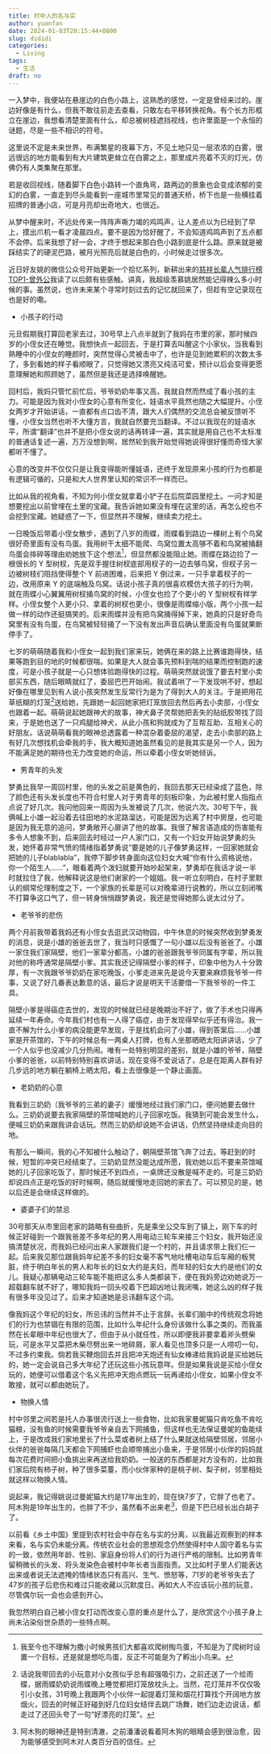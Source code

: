 ```yaml
---
title: 村中人的名与实
author: yuanfan
date: 2024-01-03T20:15:44+0800
slug: dididi
categories:
  - Living
tags:
  - 生活
draft: no
---
```


<!--more-->

一入梦中，我便站在悬崖边的白色小路上，这熟悉的感觉，一定是曾经来过的。崖边好像是有什么，但我不敢往前走去查看，只敢左右平移转换视角。有个长方形框立在崖边，我想看清楚里面有什么，却总被树枝遮挡视线，也许里面是一个永恒的谜题，尽是一些不相识的符号。

这里说不定是未来世界，布满繁星的夜幕下方，不见土地只见一层浓浓的白雾，很远很远的地方能看到有大片建筑更耸立在白雾之上，那里成片亮着不灭的灯光，仿佛仍有人类集聚在那里。

若是收回视线，随着脚下白色小路转一个直角弯，路两边的景象也会变成浓郁的变幻的白雾，一直走到尽头能看到一座城市里常见的普通天桥，桥下也是一些横挂着招牌的普通小店，可是月亮却出奇地大，也很近。

从梦中醒来时，不远处传来一阵阵声嘶力竭的鸡鸣声，让人差点以为已经到了早上，摸出爪机一看才凌晨四点。要不是因为恰好醒了，不会知道鸡鸣声到了五点都不会停。后来我想了好一会，才终于想起来那白色小路到底是什么路。原来就是被踩结实了的硬泥巴路，被月光照亮后就是白色的，小时候走过很多次。

近日好友姚的微信公众号开始更新一个拾忆系列，新耕出来的[慈祥长辈人气排行榜TOP1-曾外公](http://mp.weixin.qq.com/s?__biz=MzIzNTI0NjY3NA==&mid=2651484943&idx=1&sn=cadccbc5c2ca7baf710bc97ff87fff4a&chksm=f314d632c4635f24f3435ffd13dc6c238dfa82a0c2759530f4362c5cf7da4f54bc388fe9f77e&mpshare=1&scene=1&srcid=0103QS0mDdKZZDUfbUX8rqTU&sharer_shareinfo=3b9fffba31229d9febcef11ef0085704&sharer_shareinfo_first=3b9fffba31229d9febcef11ef0085704#rd)我读了以后颇有些感触。讲真，我超级羡慕姚居然能记得辣么多小时候的事。虽然说，也许未来某个寻常时刻过去的记忆就回来了，但趁有空记录现在也是好的嘞。

+  小孩子的行动

元旦假期我打算回老家去过，30号早上八点半就到了我妈在市里的家，那时候四岁的小侄女还在睡觉。我想快点一起回去，于是打算去叫醒这个小家伙。当我看到熟睡中的小侄女的睡颜时，突然觉得心灵被击中了，也许是见到她累积的次数太多了，多到看她的样子看顺眼了，只觉得她又漂亮又纯洁可爱，预计以后会变得更愿意理解她和照顾她了，虽然但是我还是选择唤醒她。

回村后，我妈只管忙前忙后，爷爷奶奶年事又高，我就自然而然成了看小孩的主力。可能是因为我对小侄女的心意有所变化，娃语水平竟然也随之大幅提升。小侄女两岁才开始讲话，一直都有点口齿不清，跟大人们偶然的交流总会被反馈听不懂，小侄女当然也听不大懂方言，我就自然要充当翻译。不过以我现在的娃语水平，所谓“翻译”也并不是把小侄女说的话再转译一遍，其实就是用自己也不太标准的普通话复述一遍，万万没想到啊，居然轮到我开始觉得她说得很好懂而奇怪大家都听不懂了。

心意的改变并不仅仅只是让我变得能听懂娃语，还终于发现原来小孩的行为也都是有逻辑可循的，只是和大人世界里认知的常识不一样而已。

比如从我的视角看，不知为何小侄女就拿着小铲子在后院菜园里挖土。一问才知是想要挖出以前曾埋在土里的宝藏。我告诉她如果没有埋在这里的话，再怎么挖也不会挖到宝藏。她疑惑了一下，但显然并不理解，继续卖力挖土。

一日晚饭后带着小侄女散步，遇到了八岁的雨蝶，雨蝶看到路边一棵树上有个鸟窝很好奇里面有没有鸟蛋。我用树干太细不能爬、鸟窝位置太高够不着和鸟窝被捅翻鸟蛋会摔碎等理由劝她放下这个想法[^1]，但显然都没能阻止她。雨蝶在路边捡了一根很长的 Y 型树杈，先是双手握住树杈底部用杈子的一边去够鸟窝，但杈子另一边被树枝们阻挡使得整个 Y 前进困难，后来把 Y 倒过来，一只手拿着杈子的一边，改用原来 Y 的底端触及鸟窝。话说小孩子真的很喜欢模仿大孩子的行为啊，就在雨蝶小心翼翼用树杈捅鸟窝的时候，小侄女也捡了个更小的 Y 型树杈有样学样。小侄女整个人更小只、拿着的树杈也更小，很像是雨蝶缩小版，两个小孩一起做一样的动作还挺搞笑的。后来雨蝶并没有把鸟窝捅得掉下来，她真的只是好奇鸟窝里有没有鸟蛋，在鸟窝被轻轻捅了一下没有发出声音后确认里面没有鸟蛋就果断停手了。

[^1]:我至今也不理解为撒小时候男孩们大都喜欢爬树掏鸟蛋，不知是为了爬树时设置一个目标，还是就是想吃鸟蛋，反正不可能是为了孵出小鸟来。

七岁的萌萌随着我和小侄女一起到我们家来玩，她俩在来的路上比赛谁跑得快，结果等跑到目的地的时候都很喘。如果是大人就会事先预料到喘的结果而控制跑的速度，可是小孩子就是一心只想体验跑得快的过程。萌萌突然就说饿了要去村里小卖部买东西，随后眼睛就红了，委屈巴巴开始闹。我试着哄了一下发现哄不好，想起好像在哪里见到有人说小孩突然发生反常行为是为了得到大人的关注。于是把用花草纸糊的灯笼[^2]送给她，先跟她一起回她家把灯笼放回去然后再去小卖部，小侄女也跟着一起。萌萌说起她跟神犬的故事，神犬鼻子灵帮她把丢失的贴纸胶带找了回来，于是她也送了一只鸡腿给神犬，从此小孩和狗就成为了互帮互助、互相关心的好朋友。话说萌萌看我的眼神总透露着一种混杂着委屈的渴望，走去小卖部的路上有好几次想找机会牵我的手，我大概知道她虽然看见的是我其实是另一个人，因为不能满足她的期待也无力改变她的命运，所以牵着小侄女听她倾诉。

[^2]:话说我带回去的小玩意对小女孩似乎总有超强吸引力，之前还送了一个给雨蝶，据雨蝶奶奶说雨蝶晚上睡觉都把灯笼放枕头上。当然，花灯笼并不仅仅吸引小女孩，31号晚上我跟两个小伙伴一起提着灯笼和烟花打算找个开阔地方放烟火，回去的时候正好碰到好几位妇女结伴去跳广场舞，她们边走边说话，都走过了还回头夸了一句“好漂亮的灯笼”。

+ 男青年的头发

梦勇比我早一周回村里，他的头发之前是黄色的，我回去那天已经染成了蓝色，除了颜色还有头发长度也不符合村里人对于男青年的刻板印象，为此被村里人指指点点说了好几次。我问他回来一周因为头发被说了几次，他说六次。30号下午，我俩喊上小雄一起沿着去往田地的水泥路溜达，可能是因为远离了村中房屋，也可能是因为我无意的追问，梦勇敞开心扉讲了他的故事。我很了解言语造成的伤害能有多令人想象不到，后来回去时经过一户人家门口，又有一个妇女开始说梦勇的头发，她怀着非常气愤的情绪指着梦勇说“要是她的儿子像梦勇这样，一回家她就会把她的儿子blablabla”，我停下脚步转身面向这位妇女大喊“你有什么资格说他，你一个陌生人……”，眼看着两个泼妇就要开始吵起架来，梦勇却在我话才说一半时就拉住了我，他解释说这是他们谢家的一个姐姐。我一听立刻明白，在村子里默认的纲常伦理制度之下，一个家族的长辈是可以对晚辈进行说教的，所以立刻闭嘴不打算争这口气了，但一转身悄悄跟梦勇说，我还是觉得她那么说太过分了。

+ 老爷爷的悲伤

两个月前我带着我妈还有小侄女去逛武汉动物园，中午休息的时候突然收到梦勇发的消息，说是小雄的爸爸去世了，我当时只感慨了一句小雄以后没有爸爸了。小雄一家住我们家隔壁，他们一家辈分都高，小雄的爸爸跟我爷爷同属有字辈，所以我对他的称呼通常是隔壁小爹。其实我还记得隔壁小爹的样子，印象中他为人十分敦厚，有一次我跟爷爷奶奶在家吃晚饭，小爹走进来先是说今天要来麻烦我爷爷一件事，又说了好几番表达歉意的话，最后才说是明天干活要借一下我爷爷的一件工具。

隔壁小爹是得癌症去世的，发现的时候就已经是晚期治不好了，做了手术也只得再延续一年寿命。今年我们村也有一人得了癌症，由于发现得早似乎还有得治。我一直不解为什么小爹的病没能更早发现，于是找机会问了小雄，得到答案后……小雄家是开茶馆的，下午的时候总有一两桌人打牌，也有人坐那晒晒太阳讲讲话，少了一个人似乎也没减少几分热闹。唯有一处特别明显的差别，就是小雄的爷爷，隔壁小爹的爸爸，以前特别特别喜欢讲话，现在变得不爱说话了，总是在距离人群有好几步远的地方躺在躺椅上晒太阳，看上去很像是一个静止画面。

+ 老奶奶的心意

我看到三奶奶（我爷爷的三弟的妻子）缓慢地经过我们家门口，便问她要去做什么。三奶奶说要去我家隔壁的茶馆喊她的儿子回家吃饭。我猜到可能会发生什么，便喊三奶奶来跟我讲会话玩。然而三奶奶却说她不会讲话，仍然坚持继续走向目的地。

有那么一瞬间，我的心不知被什么触动了，朝隔壁茶馆飞奔了过去。等赶到的时候，短暂的冲突已经结束了。三奶奶显然没能达成所愿，我劝她以后不要来茶馆喊她的儿子回家吃饭了，那时候还不到四点，一桌牌还没散是喊不走的。可是三奶奶却说四点正是吃饭的好时候啊，随后就缓慢地走回她的家去了。可以预见的是，她以后还是会继续这样做的。

+ 婆婆子们的禁忌

30号那天从市里回老家的路略有些曲折，先是乘坐公交车到了镇上，刚下车的时候正好碰到一个跟我爸差不多年纪的男人用电动三轮车来接三个妇女，我开始还没搞清楚状况，而我妈已经问出来人家跟我们是一个村的，并且请求带上我们仨一起。后来我见那位跟我妈年纪差不多的妇女毫不客气地吐槽电动车后车厢的板凳脏，终于明白年长的男人和年长的妇女大约是夫妇，而年轻的妇女大约是他们的女儿。我疑心那辆电动三轮车能不能把这么多人类都装下，便在我妈旁边劝她说万一超载翻车就不好了，哪知我妈一回头咬着下巴超凶地让我闭嘴，她这么凶的样子我有很多年没见过了。后来才知道她是忌讳翻车这个词。

像我妈这个年纪的妇女，所忌讳的当然并不止于言辞。长辈们脑中的传统观念将她们的行为也禁锢在有限的范围，比如什么年纪什么身份该做什么事之类的。而我虽然在长辈眼中年纪也很大了，但由于从小就任性，所以即便我非要拿着斧头劈柴玩，可是水平又菜把木柴尽劈出来一地碎屑，家人看见也顶多只是一人唠叨一句，不过多约束我。倘若我买鞭炮回去并且把冲天炮还有仙女棒递给我妈说是买给她玩的，她一定会说自己多大年纪了还玩这些小孩玩意咩。但是如果我说是买给小侄女玩的，她便可以借着这个名义先把冲天炮点燃玩一玩再递给小侄女，如果小侄女不敢接，就可以都由她玩了。

+ 物换人情

村中邻里之间若是托人办事很流行送上一些食物，比如我家曼妮猫只肯吃鱼不肯吃猫粮，没有鱼的时候需要我爷爷亲自去下网捕鱼，但这样也无法保证曼妮的鱼能续上，于是改成我们家地里长了什么菜或者树上结了什么果就送给隔壁邻居，邻居小伙伴的爸爸每隔几天都会下网捕虾也会顺带捕出小鱼来，于是邻居小伙伴的妈妈就每次花费时间把小鱼挑出来再送给我奶奶。一般送的东西都是对方没有的，比如我们家后院有柿子树，种了很多菜薹，而小伙伴家种的是桃子树、梨子树，邻里相处就这样以物换人情。

说起来，我记得姚说过曼妮猫大约是17年出生的，现在快7岁了，它胖了也老了。阿木狗是19年出生的，也胖了不少，虽然看不出来老[^3]，但是下巴已经长出白胡子了。

[^3]:阿木狗的眼神还是特别清澈，之前潘潘说看着阿木狗的眼睛会感到很治愈，因为能够感受到阿木对人类百分百的信任。

以前看《乡土中国》里提到农村社会中存在名与实的分离，以我最近观察到的样本来看，名与实仍未能分离。传统农业社会的思想观念仍然使得村中人固守着名与实的一致，依然用年龄、性别、家庭身份将人们的行为进行严格的限制。比如男青年留稍微长的头发、将头发染色会被村中年长者当面指责。又比如村子里人们能表达出来或者说无法遮掩的情绪状态只有高兴、生气、愤怒等，71岁的老爷爷失去了47岁的孩子后悲伤和难过只能收藏以沉默度日。再如大人不应该玩小孩的玩意，尽管偶尔玩一会也会感到开心。

我忽然明白自己被小侄女打动而改变心意的重点是什么了，是欣赏这个小孩子身上尚未沾染俗世杂质的一些特点啊。
